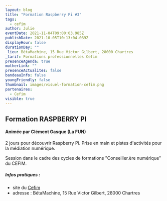 ```yaml
---
layout: blog
title: "Formation Raspberry Pi #3"
tags:
  - cefim
author: Julie
eventDate: 2021-11-04T09:00:03.985Z
publishDate: 2021-10-05T10:13:04.039Z
displayHour: false
durationDay: ""
_lieu: BétaMachine, 15 Rue Victor Gilbert, 28000 Chartres
_tarif: Formations professionnelles Cefim
presenceAgenda: true
motherLink: ""
presenceActualites: false
bandeauInfo: false
youngFriendly: false
thumbnail: images/visuel-formation-cefim.png
partenaires:
  - Cefim
visible: true
---
```

## Formation RASPBERRY PI
#### Animée par Clément Gasque (La FUN)

2 jours pour découvrir Raspberry Pi.
Prise en main et pistes d'activités pour la médiation numérique.

Session dans le cadre des cycles de formations "Conseiller.ère numérique" du CEFIM.

##### Infos pratiques : 
* site du [Cefim](https://www.cefim.eu/)
* adresse : BétaMachine, 15 Rue Victor Gilbert, 28000 Chartres
